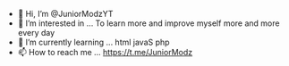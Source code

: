 - 👋 Hi, I’m @JuniorModzYT
- 👀 I’m interested in ... To learn more and improve myself more and more every day
- 🌱 I’m currently learning ... html javaS php
- 📫 How to reach me ... https://t.me/JuniorModz

<!---
JuniorModzYT/JuniorModzYT is a ✨ special ✨ repository because its `README.md` (this file) appears on your GitHub profile.
You can click the Preview link to take a look at your changes.
--->
